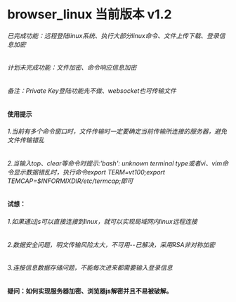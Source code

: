 # browser_linux 当前版本 v1.2
###### 已完成功能：远程登陆linux系统、执行大部分linux命令、文件上传下载、登录信息加密
###### 计划未完成功能：文件加密、命令响应信息加密
###### 备注：Private Key登陆功能先不做、websocket也可传输文件

#### 使用提示
###### 1.当前有多个命令窗口时，文件传输时一定要确定当前传输所连接的服务器，避免文件传输错乱
###### 2.当输入top、clear等命令时提示:'bash': unknown terminal type或者vi、vim命令显示数据错乱时，执行命令export TERM=vt100;export TEMCAP=$INFORMIXDIR/etc/termcap;即可

#### 试想：
###### 1.如果通过js可以直接连接到linux，就可以实现局域网内linux远程连接
###### 2.数据安全问题，明文传输风险太大，不可用--已解决，采用RSA非对称加密
###### 3.连接信息数据存储问题，不能每次进来都需要输入登录信息


#### 疑问：如何实现服务器加密、浏览器js解密并且不易被破解。
